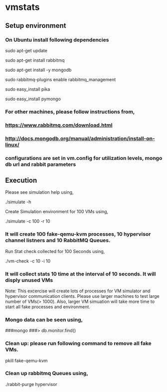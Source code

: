 # vmstats

## Setup environment 

### On Ubuntu install following dependencies

sudo apt-get update

sudo apt-get install rabbitmq

sudo apt-get install -y mongodb

sudo rabbitmq-plugins enable rabbitmq_management

sudo easy_install pika

sudo easy_install pymongo

### For other machines, please follow instructions from,
### https://www.rabbitmq.com/download.html
### http://docs.mongodb.org/manual/administration/install-on-linux/

### configurations are set in vm.config for utilization levels, mongo db url and rabbit parameters

## Execution

Please see simulation help using,

./simulate -h

Create Simulation environment for 100 VMs using,

./simulate -c 100 -r 10

### It will create 100 fake-qemu-kvm processes, 10 hypervisor channel listners and 10 RabbitMQ Queues.

Run Stat check collected for 100 Seconds using,

./vm-check -c 10 -i 10

### It will collect stats 10 time at the interval of 10 seconds. It will disply unused VMs

Note:
This excercise will create lots of processes for VM simulator and hypervisor communication clients. Please use larger machines to test  large number of VMs(> 1000). Also, larger VM simuation will take more time to start all fake processes and environment.

### Mongo data can be seen using,

###mongo
###> db.monitor.find()

### Clean up: please run following command to remove all fake VMs.

pkill fake-qemu-kvm

### Clean up rabbitmq Queues using,

./rabbit-purge hypervisor

